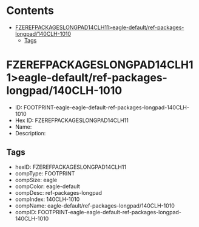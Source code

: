 



Contents
========

* [FZEREFPACKAGESLONGPAD14CLH11>eagle-default/ref-packages-longpad/140CLH-1010](#fzerefpackageslongpad14clh11eagle-defaultref-packages-longpad140clh-1010)
	* [Tags](#tags)

# FZEREFPACKAGESLONGPAD14CLH11>eagle-default/ref-packages-longpad/140CLH-1010

- ID: FOOTPRINT-eagle-eagle-default-ref-packages-longpad-140CLH-1010
- Hex ID: FZEREFPACKAGESLONGPAD14CLH11
- Name: 
- Description: 

## Tags

- hexID: FZEREFPACKAGESLONGPAD14CLH11
- oompType: FOOTPRINT
- oompSize: eagle
- oompColor: eagle-default
- oompDesc: ref-packages-longpad
- oompIndex: 140CLH-1010
- oompName: eagle-default/ref-packages-longpad/140CLH-1010
- oompID: FOOTPRINT-eagle-eagle-default-ref-packages-longpad-140CLH-1010
